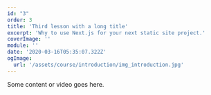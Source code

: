 ```yaml
---
id: "3"
order: 3
title: 'Third lesson with a long title'
excerpt: 'Why to use Next.js for your next static site project.'
coverImage: ''
module: ''
date: '2020-03-16T05:35:07.322Z'
ogImage:
  url: '/assets/course/introduction/img_introduction.jpg'
---
```


Some content or video goes here.
